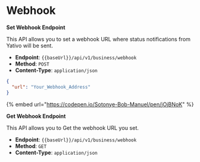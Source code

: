 # Webhook

**Set Webhook Endpoint**

This API allows you to set a webhook URL where status notifications from Yativo will be sent.

* **Endpoint**: `{{baseUrl}}/api/v1/business/webhook`
* **Method**: `POST`
* **Content-Type**: `application/json`

```json
{
  "url": "Your_Webhook_Address"
}
```



{% embed url="https://codepen.io/Sotonye-Bob-Manuel/pen/jOjBNoK" %}

**Get Webhook Endpoint**

This API allows you to Get the webhook URL you set.

* **Endpoint**: `{{baseUrl}}/api/v1/business/webhook`
* **Method**: `GET`
* **Content-Type**: `application/json`
